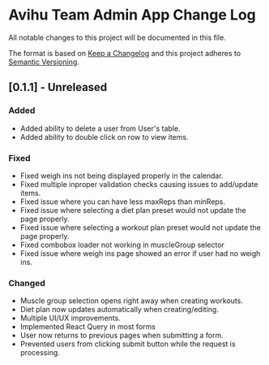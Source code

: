 # Avihu Team Admin App Change Log

All notable changes to this project will be documented in this file.

The format is based on [Keep a Changelog](http://keepachangelog.com/)
and this project adheres to [Semantic Versioning](http://semver.org/).

## [0.1.1] - Unreleased

### Added

- Added ability to delete a user from User's table.
- Added ability to double click on row to view items.

### Fixed

- Fixed weigh ins not being displayed properly in the calendar.
- Fixed multiple inproper validation checks causing issues to add/update items.
- Fixed issue where you can have less maxReps than minReps.
- Fixed issue where selecting a diet plan preset would not update the page properly.
- Fixed issue where selecting a workout plan preset would not update the page properly.
- Fixed combobox loader not working in muscleGroup selector
- Fixed issue where weigh ins page showed an error if user had no weigh ins.

### Changed

- Muscle group selection opens right away when creating workouts.
- Diet plan now updates automatically when creating/editing.
- Multiple UI/UX improvements.
- Implemented React Query in most forms
- User now returns to previous pages when submitting a form.
- Prevented users from clicking submit button while the request is processing.
